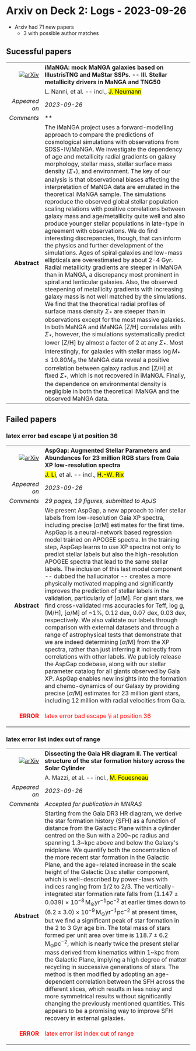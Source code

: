 # Arxiv on Deck 2: Logs - 2023-09-26

* Arxiv had 71 new papers
    * 3 with possible author matches

## Sucessful papers


|||
|---:|:---|
| [![arXiv](https://img.shields.io/badge/arXiv-arXiv:2309.14257-b31b1b.svg)](https://arxiv.org/abs/arXiv:2309.14257) | **iMaNGA: mock MaNGA galaxies based on IllustrisTNG and MaStar SSPs. --  III. Stellar metallicity drivers in MaNGA and TNG50**  |
|| L. Nanni, et al. -- incl., <mark>J. Neumann</mark> |
|*Appeared on*| *2023-09-26*|
|*Comments*| **|
|**Abstract**| The iMaNGA project uses a forward-modelling approach to compare the predictions of cosmological simulations with observations from SDSS-IV/MaNGA. We investigate the dependency of age and metallicity radial gradients on galaxy morphology, stellar mass, stellar surface mass density ($\Sigma_*$), and environment. The key of our analysis is that observational biases affecting the interpretation of MaNGA data are emulated in the theoretical iMaNGA sample. The simulations reproduce the observed global stellar population scaling relations with positive correlations between galaxy mass and age/metallicity quite well and also produce younger stellar populations in late-type in agreement with observations. We do find interesting discrepancies, though, that can inform the physics and further development of the simulations. Ages of spiral galaxies and low-mass ellipticals are overestimated by about 2-4 Gyr. Radial metallicity gradients are steeper in iMaNGA than in MaNGA, a discrepancy most prominent in spiral and lenticular galaxies. Also, the observed steepening of metallicity gradients with increasing galaxy mass is not well matched by the simulations. We find that the theoretical radial profiles of surface mass density $\Sigma_*$ are steeper than in observations except for the most massive galaxies. In both MaNGA and iMaNGA [Z/H] correlates with $\Sigma_*$, however, the simulations systematically predict lower [Z/H] by almost a factor of 2 at any $\Sigma_*$. Most interestingly, for galaxies with stellar mass $\log M_*\leq 10.80 M_\odot$ the MaNGA data reveal a positive correlation between galaxy radius and [Z/H] at fixed $\Sigma_*$, which is not recovered in iMaNGA. Finally, the dependence on environmental density is negligible in both the theoretical iMaNGA and the observed MaNGA data. |

## Failed papers

### latex error bad escape \i at position 36 


|||
|---:|:---|
| [![arXiv](https://img.shields.io/badge/arXiv-arXiv:2309.14294-b31b1b.svg)](https://arxiv.org/abs/arXiv:2309.14294) | **AspGap: Augmented Stellar Parameters and Abundances for 23 million RGB  stars from Gaia XP low-resolution spectra**  |
|| <mark>J. Li</mark>, et al. -- incl., <mark>H.-W. Rix</mark> |
|*Appeared on*| *2023-09-26*|
|*Comments*| *29 pages, 19 figures, submitted to ApJS*|
|**Abstract**| We present AspGap, a new approach to infer stellar labels from low-resolution Gaia XP spectra, including precise [$\alpha$/M] estimates for the first time. AspGap is a neural-network based regression model trained on APOGEE spectra. In the training step, AspGap learns to use XP spectra not only to predict stellar labels but also the high-resolution APOGEE spectra that lead to the same stellar labels. The inclusion of this last model component -- dubbed the hallucinator -- creates a more physically motivated mapping and significantly improves the prediction of stellar labels in the validation, particularly of [$\alpha$/M]. For giant stars, we find cross-validated rms accuracies for Teff, log g, [M/H], [$\alpha$/M] of ~1%, 0.12 dex, 0.07 dex, 0.03 dex, respectively. We also validate our labels through comparison with external datasets and through a range of astrophysical tests that demonstrate that we are indeed determining [$\alpha$/M] from the XP spectra, rather than just inferring it indirectly from correlations with other labels. We publicly release the AspGap codebase, along with our stellar parameter catalog for all giants observed by Gaia XP. AspGap enables new insights into the formation and chemo-dynamics of our Galaxy by providing precise [$\alpha$/M] estimates for 23 million giant stars, including 12 million with radial velocities from Gaia. |
|<p style="color:red"> **ERROR** </p>| <p style="color:red">latex error bad escape \i at position 36</p> |

### latex error list index out of range 


|||
|---:|:---|
| [![arXiv](https://img.shields.io/badge/arXiv-arXiv:2309.13453-b31b1b.svg)](https://arxiv.org/abs/arXiv:2309.13453) | **Dissecting the Gaia HR diagram II. The vertical structure of the star  formation history across the Solar Cylinder**  |
|| A. Mazzi, et al. -- incl., <mark>M. Fouesneau</mark> |
|*Appeared on*| *2023-09-26*|
|*Comments*| *Accepted for publication in MNRAS*|
|**Abstract**| Starting from the Gaia DR3 HR diagram, we derive the star formation history (SFH) as a function of distance from the Galactic Plane within a cylinder centred on the Sun with a 200~pc radius and spanning 1.3~kpc above and below the Galaxy's midplane. We quantify both the concentration of the more recent star formation in the Galactic Plane, and the age-related increase in the scale height of the Galactic Disc stellar component, which is well-described by power-laws with indices ranging from $1/2$ to $2/3$. The vertically-integrated star formation rate falls from $(1.147 \pm 0.039)\times10^{-8}\, \text{M}_{\odot} \text{yr}^{-1} \text{pc}^{-2}$ at earlier times down to $(6.2 \pm 3.0) \times10^{-9}\, \text{M}_{\odot} \text{yr}^{-1} \text{pc}^{-2}$ at present times, but we find a significant peak of star formation in the 2 to 3 Gyr age bin. The total mass of stars formed per unit area over time is $118.7 \pm 6.2\, \text{M}_{\odot} \text{pc}^{-2}$, which is nearly twice the present stellar mass derived from kinematics within 1~kpc from the Galactic Plane, implying a high degree of matter recycling in successive generations of stars. The method is then modified by adopting an age-dependent correlation between the SFH across the different slices, which results in less noisy and more symmetrical results without significantly changing the previously mentioned quantities. This appears to be a promising way to improve SFH recovery in external galaxies. |
|<p style="color:red"> **ERROR** </p>| <p style="color:red">latex error list index out of range</p> |

